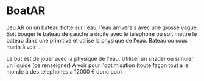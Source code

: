 # BoatAR

Jeu AR où un bateau flotte sur l'eau, l'eau arriverais avec une grosse vague.
Soit bouger le bateau de gauche a droite avec le telephone ou soit mettre le bateau dans une primitive et utilise la physique de l'eau.
Bateau ou sous marin à voir ...

Le but est de jouer avec la physique de l'eau.
Utiliser un shader ou simuler un liquide (ce renseigner)
A voir pour l'optimisation (toute façon tout a le monde a des telephones a 12000 € donc bon)


